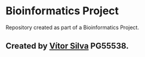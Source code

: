 # Bioinformatics Project

Repository created as part of a Bioinformatics Project.

Created by [Vítor Silva](https://github.com/VitorSilva-3) PG55538.
-----------------------------------------------------------------
